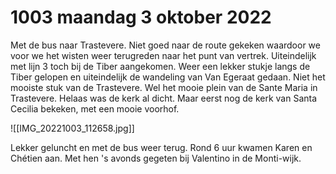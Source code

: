 # 1003 maandag 3 oktober 2022
Met de bus naar Trastevere. Niet goed naar de route gekeken waardoor we voor we het wisten weer terugreden naar het punt van vertrek. Uiteindelijk met lijn 3 toch bij de Tiber aangekomen. Weer een lekker stukje langs de Tiber gelopen en uiteindelijk de wandeling van Van Egeraat gedaan. Niet het mooiste stuk van de Trastevere. Wel het mooie plein van de Sante Maria in Trastevere. Helaas was de kerk al dicht. Maar eerst nog de kerk van Santa Cecilia bekeken, met een mooie voorhof.

![[IMG_20221003_112658.jpg]]

Lekker geluncht en met de bus weer terug. Rond 6 uur kwamen Karen en Chétien aan. Met hen 's avonds gegeten bij Valentino in de Monti-wijk. 